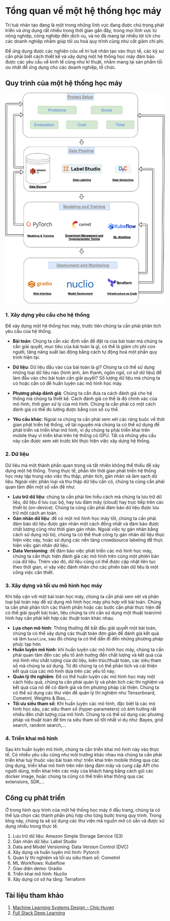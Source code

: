 # Tổng quan về một hệ thống học máy
Trí tuệ nhân tạo đang là một trong những lĩnh vực đang được chú trọng phát triển và ứng dụng rất nhiều trong thời gian gần đây, trong mọi lĩnh vực từ nông nghiệp, công nghiệp đến dịch vụ, và nó đã mang lại nhiều lợi ích cho các doanh nghiệp nhằm giúp tối ưu hoá quy trình cũng như cắt giảm chi phí. 

Để ứng dụng được các nghiên cứu về trí tuệ nhân tạo vào thực tế, các kỹ sư cần phải biết cách thiết kế và xây dựng một hệ thống học máy đảm bảo được các yêu cầu về kinh tế cũng như kĩ thuật, nhằm mang lại sản phẩm tối ưu nhất để ứng dụng cho các doanh nghiệp, tổ chức.

## Quy trình của một hệ thống học máy 
![alt text](./images/ml_system.png "Hệ thống học máy")

### 1. Xây dựng yêu cầu cho hệ thống 
<!-- Mục đích, cách đánh giá, kết quả mong muốn, chi phí và thời gian. -->
Để xây dựng một hệ thống học máy, trước tiên chúng ta cần phải phân tích yêu cầu của hệ thống.

- **Bài toán**: Chúng ta cần xác định vấn đề đặt ra của bài toán mà chúng ta cần giải quyết, mục tiêu của bài toán là gì, có thể là giảm chi phí con người, tăng năng suất lao động bằng cách tự động hoá một phần quy trình hiện tại. 

- **Dữ liệu**: Dữ liệu đầu vào của bài toán là gì? Chúng ta có thể sử dụng những loại dữ liệu nào (hình ảnh, âm thanh, ngôn ngữ, cơ sở dữ liệu) để làm đầu vào cho bài toán cần giải quyết? Số lượng dữ liệu mà chúng ta có hoặc cần có để huấn luyện các mô hình học máy. 

- **Phương pháp đánh giá**: Chúng ta cần đưa ra cách đánh giá cho hệ thống mà chúng ta thiết kế. Cách đánh giá có thể là độ chính xác của mô hình, thời gian xử lý của mô hình. Chúng ta cần phải có một cách đánh giá có thể đo lường được bằng con số cụ thể.

- **Yêu cầu khác**: Ngoài ra chúng ta cần phải xem xét các ràng buộc về thời gian phát triển hệ thống, về tài nguyên mà chúng ta có thể sử dụng để phát triển và triển khai mô hình, ví dụ chúng ta phải triển khai trên mobile thay vì triển khai trên hệ thống có GPU. Tất cả những yêu cầu này cần được xem xét trước khi thực hiện việc xây dựng hệ thống.

### 2. Dữ liệu
<!-- Lưu trữ dữ liệu, gán nhãn dữ liệu, data versioning -->
Dữ liệu mà một thành phần quan trọng và tất nhiên không thể thiếu để xây dựng một hệ thống. Trong thực tế, phần lớn thời gian phát triển hệ thống học máy tập trung vào việc thu thập, phân tích, gán nhãn và làm sạch dữ liệu. Ngoài việc phân loại và thu thập dữ liệu cần có, chúng ta cũng cần phải quan tâm đến một số vấn đề như:
- **Lưu trữ dữ liệu**: chúng ta cần phải tìm hiểu cách mà chúng ta lưu trữ dữ liệu, dữ liệu ở lưu cục bộ, hay lưu đám mây (cloud) hay trực tiếp trên các thiết bị (on-device). Chúng ta cũng cần phải đảm bảo dữ liệu được lưu trữ một cách an toàn.
- **Gán nhãn dữ liệu**: để có một mô hình học máy tốt, chúng ta cần phải đảm bảo dữ liệu được gán nhãn một cách đồng nhất và đảm bảo được chất lượng cũng như thời gian gán nhãn. Ngoài việc tự gán nhãn bằng cách sử dụng nội bộ, chúng ta có thể thuê công ty gán nhãn dữ liệu thực hiện việc này, hoặc sử dụng các nền tảng crowdsource labeling để thực hiện việc gán nhãn dữ liệu.
- **Data Versioning**: để đảm bảo việc phát triển các mô hình học máy, chúng ta cần thực hiện đánh giá các mô hình trên cùng một phiên bản của dữ liệu. Thêm vào đó, dữ liệu cũng có thể được cập nhật liên tục theo thời gian, vì vậy việc đánh nhãn cho các phiên bản dữ liệu là một công việc cần thiết.

### 3. Xây dựng và tối ưu mô hình học máy
<!-- Modeling, Model training, model monitoring/experiment management, Hyperparameter tuning -->

Khi tiếp cận với một bài toán học máy, chúng ta cần phải xem xét và phân loại bài toán này để sử dụng mô hình học máy phù hợp với bài toán. Chúng ta cần phải phân tích các thành phần hoặc các bước cần phải thực hiện để có thể giải quyết bài toán, liệu chúng ta chỉ cần sử dụng một thuật toán/mô hình hay cần phải kết hợp các thuật toán khác nhau. 

- **Lựa chọn mô hình**: Thông thường để bắt đầu giải quyết một bài toán, chúng ta có thể xây dựng các thuật toán đơn giản để đánh giá kết quả và làm `baseline`, sau đó chúng ta có thể dần đi đến những phương pháp phức tạp hơn.
- **Huấn luyện mô hình**: khi huấn luyện các mô hình học máy, chúng ta cần phải quan tâm đến các yếu tố ảnh hưởng đến chất lượng và kết quả của mô hình như chất lượng của dữ liệu, kiến trúc/thuật toán, các siêu tham số mà chúng ta sử dụng. Từ đó chúng ta có thể phân tích và cải thiện kết quả của các mô hình dựa trên các yếu tố này.
- **Quản lý thí nghiệm**: Để có thể huấn luyện các mô hình học máy một cách hiệu quả, chúng ta cần phải quản lý và phân tích các thí nghiệm và kết quả của nó để có đánh giá và tìm phương pháp cải thiện. Chúng ta có thể sử dụng các thư viện để quản lý thí nghiệm như Tensorboard, Cometml, Weights & Bias,...
- **Tối ưu siêu tham số**: Khi huấn luyện các mô hình, đặc biệt là các mô hình học sâu, các siêu tham số (hyper-parameters) có ảnh hưởng rất nhiều đến chất lượng của mô hình. Chúng ta có thể sử dụng các phương pháp và thuật toán để tìm ra siêu tham số tốt nhất ví dụ như: Bayes, grid search, random search,...

### 4. Triển khai mô hình
Sau khi huấn luyện mô hình, chúng ta cần triển khai mô hình này vào thực tế. Có nhiều yêu cầu cũng như môi trường khác nhau mà chúng ta cần phải triển khai tuỳ thuộc vào bài toán như: triển khai trên mobile thông qua các ứng dụng, triển khai mô hình trên nền tảng đám mây và cung cấp API cho người dùng, triển khai trên các máy của khách hàng bằng cách gửi các docker image, hoặc chúng ta cũng có thể triển khai thông qua các extensions, SDK,...

## Công cụ phát triển
Ở trong hình quy trình của một hệ thống học máy ở đầu trang, chúng ta có thể lựa chọn các thành phần phù hợp cho từng bước trong quy trình. Trong blog này, chúng ta sẽ sử dụng các thư viện mã nguồn mở có sẵn và được sử dụng nhiều trong thực tế.
1. Lưu trữ dữ liệu: Amazon Simple Storage Service (S3)
2. Gán nhãn dữ liệu: Label Studio
3. Data and Model Versioning: Data Version Control (DVC)
4. Xây dựng và huấn luyện mô hình: Pytorch
5. Quản lý thí nghiệm và tối ưu siêu tham số: Cometml
6. ML Workflows: Kubeflow
7. Giao diện demo: Gradio
8. Triển khai mô hình: Nuclio
9. Xây dựng cơ sở hạ tầng: Terraform
## Tài liệu tham khảo
1. [Machine Learning Systems Design - Chip Huyen](https://github.com/chiphuyen/machine-learning-systems-design)
2. [Full Stack Deep Learning](https://fullstackdeeplearning.com/)